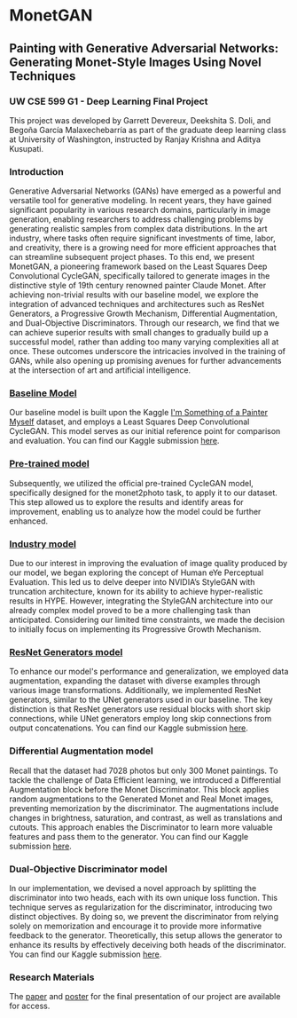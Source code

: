 # MonetGAN 
## Painting with Generative Adversarial Networks: Generating Monet-Style Images Using Novel Techniques
### UW CSE 599 G1 - Deep Learning Final Project
This project was developed by Garrett Devereux, Deekshita S. Doli, and Begoña García Malaxechebarría as part of the graduate deep learning class at University of Washington, instructed by Ranjay Krishna and Aditya Kusupati.

### Introduction
Generative Adversarial Networks (GANs) have emerged as a powerful and versatile tool for generative modeling. In recent years, they have gained significant popularity in various research domains, particularly in image generation, enabling researchers to address challenging problems by generating realistic samples from complex data distributions. In the art industry, where tasks often require significant investments of time, labor, and creativity, there is a growing need for more efficient approaches that can streamline subsequent project phases. To this end, we present MonetGAN, a pioneering framework based on the Least Squares Deep Convolutional CycleGAN, specifically tailored to generate images in the distinctive style of 19th century renowned painter Claude Monet. After achieving non-trivial results with our baseline model, we explore the integration of advanced techniques and architectures such as ResNet Generators, a Progressive Growth Mechanism, Differential Augmentation, and Dual-Objective Discriminators. Through our research, we find that we can achieve superior results with small changes to gradually build up a successful model, rather than adding too many varying complexities all at once. These outcomes underscore the intricacies involved in the training of GANs, while also opening up promising avenues for further advancements at the intersection of art and artificial intelligence.

### [Baseline Model](https://github.com/begogar99/MonetGAN/blob/main/MonetGAN_Baseline.ipynb)
Our baseline model is built upon the Kaggle [I'm Something of a Painter Myself](https://www.kaggle.com/competitions/gan-getting-started) dataset, and employs a Least Squares Deep Convolutional CycleGAN. This model serves as our initial reference point for comparison and evaluation. You can find our Kaggle submission [here](https://www.kaggle.com/code/garrettdevereux/uw-deep-learning-monetganv1).

### [Pre-trained model](https://github.com/begogar99/MonetGAN/blob/main/MonetGAN_Pretrained.ipynb)
Subsequently, we utilized the official pre-trained CycleGAN model, specifically designed for the monet2photo task, to apply it to our dataset. This step allowed us to explore the results and identify areas for improvement, enabling us to analyze how the model could be further enhanced.

### [Industry model](https://github.com/begogar99/MonetGAN/blob/main/MonetGAN_Industry.ipynb)
Due to our interest in improving the evaluation of image quality produced by our model, we began exploring the concept of Human eYe Perceptual Evaluation. This led us to delve deeper into NVIDIA’s StyleGAN with truncation architecture, known for its ability to achieve hyper-realistic results in HYPE. However, integrating the StyleGAN architecture into our already complex model proved to be a more challenging task than anticipated. Considering our limited time constraints, we made the decision to initially focus on implementing its Progressive Growth Mechanism. 

### [ResNet Generators model](https://github.com/begogar99/MonetGAN/blob/main/MonetGAN_ResNetGenerators.ipynb)
To enhance our model's performance and generalization, we employed data augmentation, expanding the dataset with diverse examples through various image transformations. Additionally, we implemented ResNet generators, similar to the UNet generators used in our baseline. The key distinction is that ResNet generators use residual blocks with short skip connections, while UNet generators employ long skip connections from output concatenations. You can find our Kaggle submission [here](https://www.kaggle.com/code/deekshitadoli/notebooke0627ec9f2/notebook).

### Differential Augmentation model
Recall that the dataset had 7028 photos but only 300 Monet paintings. To tackle the challenge of Data Efficient learning, we introduced a Differential Augmentation block before the Monet Discriminator. This block applies random augmentations to the Generated Monet and Real Monet images, preventing memorization by the discriminator. The augmentations include changes in brightness, saturation, and contrast, as well as translations and cutouts. This approach enables the Discriminator to learn more valuable features and pass them to the generator. You can find our Kaggle submission [here](https://www.kaggle.com/code/garrettdevereux/uw-deep-learning-diffaug-dc-cyclegan).

### Dual-Objective Discriminator model
In our implementation, we devised a novel approach by splitting the discriminator into two heads, each with its own unique loss function. This technique serves as regularization for the discriminator, introducing two distinct objectives. By doing so, we prevent the discriminator from relying solely on memorization and encourage it to provide more informative feedback to the generator. Theoretically, this setup allows the generator to enhance its results by effectively deceiving both heads of the discriminator. You can find our Kaggle submission [here](https://www.kaggle.com/code/garrettdevereux/uw-dc-d2cyclegan).

### Research Materials
The [paper](https://github.com/begogar99/MonetGAN/blob/main/MonetGAN_Paper.pdf) and [poster](https://github.com/begogar99/MonetGAN/blob/main/MonetGAN_Poster.pdf) for the final presentation of our project are available for access.
